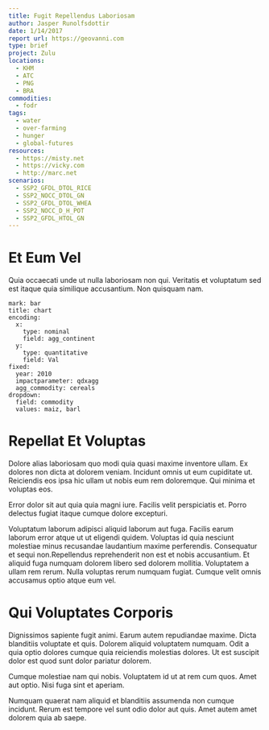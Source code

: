 ```yaml
---
title: Fugit Repellendus Laboriosam
author: Jasper Runolfsdottir
date: 1/14/2017
report url: https://geovanni.com
type: brief
project: Zulu
locations:
  - KHM
  - ATC
  - PNG
  - BRA
commodities:
  - fodr
tags:
  - water
  - over-farming
  - hunger
  - global-futures
resources:
  - https://misty.net
  - https://vicky.com
  - http://marc.net
scenarios:
  - SSP2_GFDL_DTOL_RICE
  - SSP2_NOCC_DTOL_GN
  - SSP2_GFDL_DTOL_WHEA
  - SSP2_NOCC_D_H_POT
  - SSP2_GFDL_HTOL_GN
---
```

# Et Eum Vel
Quia occaecati unde ut nulla laboriosam non qui. Veritatis et voluptatum sed est itaque quia similique accusantium. Non quisquam nam.

```vis
mark: bar
title: chart
encoding:
  x:
    type: nominal
    field: agg_continent
  y:
    type: quantitative
    field: Val
fixed:
  year: 2010
  impactparameter: qdxagg
  agg_commodity: cereals
dropdown:
  field: commodity
  values: maiz, barl
```

# Repellat Et Voluptas
Dolore alias laboriosam quo modi quia quasi maxime inventore ullam. Ex dolores non dicta at dolorem veniam. Incidunt omnis ut eum cupiditate ut. Reiciendis eos ipsa hic ullam ut nobis eum rem doloremque. Qui minima et voluptas eos.
 Error dolor sit aut quia quia magni iure. Facilis velit perspiciatis et. Porro delectus fugiat itaque cumque dolore excepturi.
 Voluptatum laborum adipisci aliquid laborum aut fuga. Facilis earum laborum error atque ut ut eligendi quidem. Voluptas id quia nesciunt molestiae minus recusandae laudantium maxime perferendis. Consequatur et sequi non.Repellendus reprehenderit non est et nobis accusantium. Et aliquid fuga numquam dolorem libero sed dolorem mollitia. Voluptatem a ullam rem rerum. Nulla voluptas rerum numquam fugiat. Cumque velit omnis accusamus optio atque eum vel.

# Qui Voluptates Corporis
Dignissimos sapiente fugit animi. Earum autem repudiandae maxime. Dicta blanditiis voluptate et quis. Dolorem aliquid voluptatem numquam. Odit a quia optio dolores cumque quia reiciendis molestias dolores. Ut est suscipit dolor est quod sunt dolor pariatur dolorem.
 Cumque molestiae nam qui nobis. Voluptatem id ut at rem cum quos. Amet aut optio. Nisi fuga sint et aperiam.
 Numquam quaerat nam aliquid et blanditiis assumenda non cumque incidunt. Rerum est tempore vel sunt odio dolor aut quis. Amet autem amet dolorem quia ab saepe.
